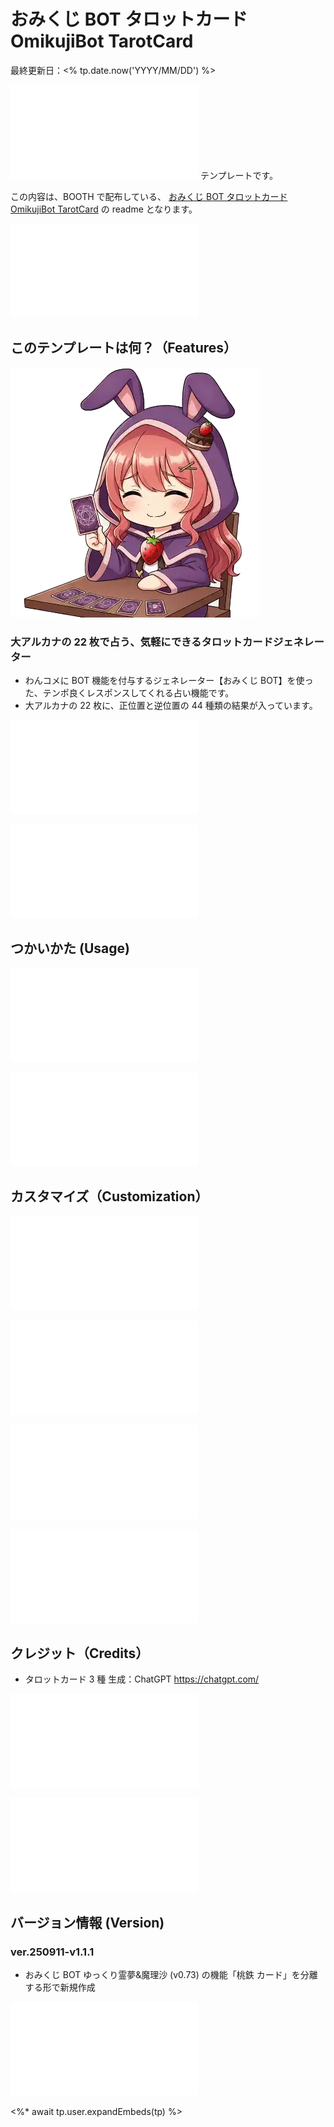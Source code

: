 # おみくじ BOT タロットカード OmikujiBot TarotCard

最終更新日：<% tp.date.now('YYYY/MM/DD') %>

![](/sharedTemplate/intro/intro_11.md) テンプレートです。

この内容は、BOOTH で配布している、 [おみくじ BOT タロットカード OmikujiBot TarotCard](https://pintocuru.booth.pm/items/7432682) の readme となります。

![](/sharedTemplate/intro/intro_22_IntroOneComme.md)

## このテンプレートは何？（Features）

![](./images/250916_6.webp)

### 大アルカナの 22 枚で占う、気軽にできるタロットカードジェネレーター

- わんコメに BOT 機能を付与するジェネレーター【おみくじ BOT】を使った、テンポ良くレスポンスしてくれる占い機能です。
- 大アルカナの 22 枚に、正位置と逆位置の 44 種類の結果が入っています。

![features_12_HowToPlay2](../../template/features/features_12_HowToPlay2.md)

![Installation_91_OmikujiBotSet](/packages/OmikujiBot/template/installation/Installation_91_OmikujiBotSet.md)

## つかいかた (Usage)

![usage_92_OmikujiActivation](../../template/usage/usage_92_OmikujiActivation.md)

![usage_28_TarotCard](../../template/usage/usage_28_TarotCard.md)

## カスタマイズ（Customization）

![customization_21_ConfigEditor](/packages/OmikujiBot/template/customization/customization_21_ConfigEditor.md)

![](/packages/OmikujiBot/template/customization/customization_11_illust.md)

![faq_91_OmikujiBotSet](/packages/OmikujiBot/template/faq/faq_91_OmikujiBotSet.md)

![troubleshooting_91_OmikujiBotSet](/packages/OmikujiBot/template/troubleshooting/troubleshooting_91_OmikujiBotSet.md)

## クレジット（Credits）

- タロットカード 3 種
  生成：ChatGPT <https://chatgpt.com/>

![](/sharedTemplate/credits/credits_11_sozai.md)

![license_92_PackageLicense](/packages/OmikujiBot/template/license/license_93_PackageLicenseBasic.md)

## バージョン情報 (Version)

### ver.250911-v1.1.1

- おみくじ BOT ゆっくり霊夢&魔理沙 (v0.73) の機能「桃鉄 カード」を分離する形で新規作成

![credits_99_sesupin](/sharedTemplate/credits/credits_99_sesupin.md)

<%* await tp.user.expandEmbeds(tp) %>

